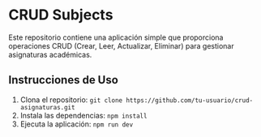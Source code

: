 # CRUD Subjects

Este repositorio contiene una aplicación simple que proporciona operaciones CRUD (Crear, Leer, Actualizar, Eliminar) para gestionar asignaturas académicas.

## Instrucciones de Uso

1. Clona el repositorio: `git clone https://github.com/tu-usuario/crud-asignaturas.git`
2. Instala las dependencias: `npm install`
3. Ejecuta la aplicación: `npm run dev`

